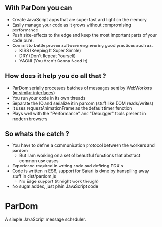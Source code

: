 With ParDom you can
-------------------

* Create JavaScript apps that are super fast and light on the memory
* Easily manage your code as it grows without compromising performance
* Push side-effects to the edge and keep the most important parts of your code pure.
* Commit to battle proven software engineering good practices such as:
	* KISS (Keeping It Super Simple)
	* DRY (Don't Repeat Yourself) 
	* YAGNI (You Aren't Gonna Need It).

How does it help you do all that ?
----------------------------------

* ParDom serially processes batches of messages sent by WebWorkers ([or similar interfaces](https://github.com/audreyt/node-webworker-threads))
* You run your code in its own threads
* Separate the IO and serialize it in pardom (stuff like DOM reads/writes)
* It uses requestAnimationFrame as the default timer function
* Plays well with the "Performance" and "Debugger" tools present in modern browsers

So whats the catch ?
--------------------

* You have to define a communication protocol between the workers and pardom
	* But I am working on a set of beautiful functions that abstract common use cases
* Experience required in writing code and defining PDU's
* Code is written in ES6, support for Safari is done by transpiling away stuff in dist/pardom.js
	* No Edge support (it might work though)
* No sugar added, just plain JavaScript code

ParDom
======

A simple JavaScript message scheduler.




